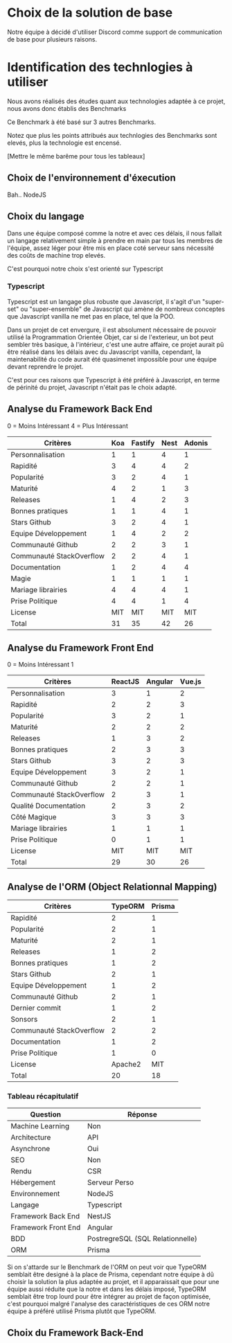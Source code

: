 # Choix de la solution de base

Notre équipe à décidé d'utiliser Discord comme support de communication de base pour plusieurs raisons.

# Identification des technlogies à utiliser

Nous avons réalisés des études quant aux technologies adaptée à ce projet, nous avons donc établis des Benchmarks

Ce Benchmark à été basé sur 3 autres Benchmarks.

Notez que plus les points attribués aux technlogies des Benchmarks sont elevés, plus la technologie est encensé.

[Mettre le même barême pour tous les tableaux]

## Choix de l'environnement d'éxecution

Bah.. NodeJS

## Choix du langage

Dans une équipe composé comme la notre et avec ces délais, il nous fallait un langage relativement simple à prendre en main par tous les membres de l'équipe, assez léger pour être mis en place coté serveur sans nécessité des coûts de machine trop elevés.

C'est pourquoi notre choix s'est orienté sur Typescript

### Typescript

Typescript est un langage plus robuste que Javascript, il s'agit d'un "super-set" ou "super-ensemble" de Javascript qui amène de nombreux conceptes que Javascript vanilla ne met pas en place, tel que la POO.

Dans un projet de cet envergure, il est absolument nécessaire de pouvoir utilisé la Programmation Orientée Objet, car si de l'exterieur, un bot peut sembler très basique, à l'intérieur, c'est une autre affaire, ce projet aurait pû être réalisé dans les délais avec du Javascript vanilla, cependant, la maintenabilité du code aurait été quasimenet impossible pour une équipe devant reprendre le projet.

C'est pour ces raisons que Typescript à été préféré à Javascript, en terme de périnité du projet, Javascript n'était pas le choix adapté.

## Analyse du Framework Back End

0 = Moins Intéressant
4 = Plus Intéressant

| Critères                 | Koa     | Fastify | Nest    | Adonis  |
| ------------------------ | ------- | ------- | ------- | ------- |
| Personnalisation         | 1       | 1       | 4       | 1       |
| Rapidité                 | 3       | 4       | 4       | 2       |
| Popularité               | 3       | 2       | 4       | 1       |
| Maturité                 | 4       | 2       | 1       | 3       |
| Releases                 | 1       | 4       | 2       | 3       |
| Bonnes pratiques         | 1       | 1       | 4       | 1       |
| Stars Github             | 3       | 2       | 4       | 1       |
| Equipe Développement     | 1       | 4       | 2       | 2       |
| Communauté Github        | 2       | 2       | 3       | 1       |
| Communauté StackOverflow | 2       | 2       | 4       | 1       |
| Documentation            | 1       | 2       | 4       | 4       |
| Magie                    | 1       | 1       | 1       | 1       |
| Mariage librairies       | 4       | 4       | 4       | 1       |
| Prise Politique          | 4       | 4       | 1       | 4       |
| License                  | MIT     | MIT     | MIT     | MIT     |
| Total                    | 31      | 35      | 42      | 26      |

## Analyse du Framework Front End

0 = Moins Intéressant
1  

| Critères                 | ReactJS | Angular | Vue.js  |
| ------------------------ | ------- | ------- | ------- |
| Personnalisation         | 3       | 1       | 2       | 
| Rapidité                 | 2       | 2       | 3       |
| Popularité               | 3       | 2       | 1       |
| Maturité                 | 2       | 2       | 2       |
| Releases                 | 1       | 3       | 2       |
| Bonnes pratiques         | 2       | 3       | 3       |
| Stars Github             | 3       | 2       | 3       | 
| Equipe Développement     | 3       | 2       | 1       |
| Communauté Github        | 2       | 2       | 1       |
| Communauté StackOverflow | 2       | 3       | 1       |
| Qualité Documentation    | 2       | 3       | 2       |
| Côté Magique             | 3       | 3       | 3       |
| Mariage librairies       | 1       | 1       | 1       |
| Prise Politique          | 0       | 1       | 1       |
| License                  | MIT     | MIT     | MIT     |
| Total                    | 29      | 30      | 26      |

## Analyse de l'ORM (Object Relationnal Mapping)

| Critères                 | TypeORM | Prisma  |
| ------------------------ | ------- | ------- |
| Rapidité                 | 2       | 1       | 
| Popularité               | 2       | 1       | 
| Maturité                 | 2       | 1       |
| Releases                 | 1       | 2       |
| Bonnes pratiques         | 1       | 2       | 
| Stars Github             | 2       | 1       |
| Equipe Développement     | 1       | 2       |
| Communauté Github        | 2       | 1       |
| Dernier commit           | 1       | 2       |
| Sonsors                  | 2       | 1       |
| Communauté StackOverflow | 2       | 2       |
| Documentation            | 1       | 2       |
| Prise Politique          | 1       | 0       |
| License                  | Apache2 | MIT     |
| Total                    | 20      | 18      |


### Tableau récapitulatif 

| Question  | Réponse  |
|---|---|
| Machine Learning  | Non |
| Architecture | API |
| Asynchrone  | Oui |
| SEO | Non |
| Rendu | CSR |
| Hébergement | Serveur Perso |
| Environnement | NodeJS |
| Langage | Typescript |
| Framework Back End | NestJS |
| Framework Front End | Angular |
| BDD | PostregreSQL (SQL Relationnelle) |
| ORM | Prisma |

Si on s'attarde sur le Benchmark de l'ORM on peut voir que TypeORM semblait être designé à la place de Prisma, cependant notre équipe à dû choisir la solution la plus adaptée au projet, et il apparaissait que pour une équipe aussi réduite que la notre et dans les délais imposé, TypeORM semblait être trop lourd pour être intégrer au projet de façon optimisée, c'est pourquoi malgré l'analyse des caractéristiques de ces ORM notre équipe à préféré utilisé Prisma plutôt que TypeORM.

## Choix du Framework Back-End
